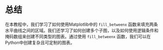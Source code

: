 # 总结

在本教程中，我们学习了如何使用Matplotlib中的 `fill_betweenx` 函数来填充两条水平曲线之间的区域。我们还学习了如何创建多个子图，以及如何使用逻辑条件和掩码数组来创建不同类型的图表。通过使用 `fill_betweenx` 函数，我们可以在Python中创建复杂且可定制的图表。
